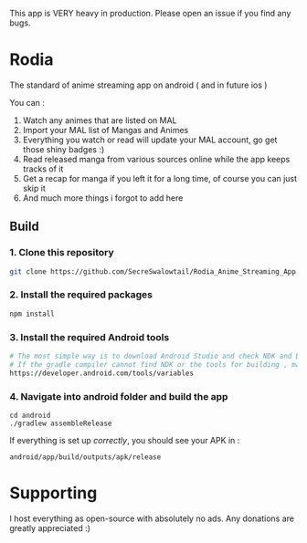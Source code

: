 This app is VERY heavy in production.
Please open an issue if you find any bugs.

# Rodia

The standard of anime streaming app on android ( and in future ios )

You can :
1. Watch any animes that are listed on MAL
2. Import your MAL list of Mangas and Animes
3. Everything you watch or read will update your MAL account, go get those shiny badges :)
4. Read released manga from various sources online while the app keeps tracks of it
5. Get a recap for manga if you left it for a long time, of course you can just skip it
6. And much more things i forgot to add here

## Build

### 1. Clone this repository 

```bash
git clone https://github.com/SecreSwalowtail/Rodia_Anime_Streaming_App.git
```

### 2. Install the required packages

```bash
npm install
```
### 3. Install the required Android tools
```bash
# The most simple way is to download Android Studio and check NDK and Build Tools
# If the gradle compiler cannot find NDK or the tools for building , make sure to export them in the Path variable
https://developer.android.com/tools/variables
```
### 4. Navigate into android folder and build the app
```
cd android
./gradlew assembleRelease
```

If everything is set up _correctly_, you should see your APK in :
```
android/app/build/outputs/apk/release
```

# Supporting
I host everything as open-source with absolutely no ads. Any donations are greatly appreciated :)
